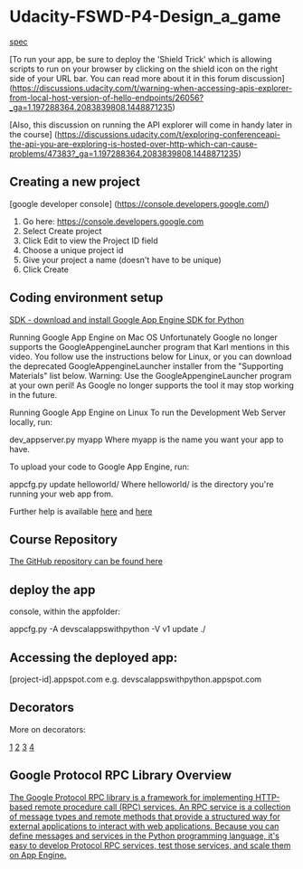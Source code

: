 # Udacity-FSWD-P4-Design_a_game

[spec](https://review.udacity.com/#!/rubrics/144/view)

[To run your app, be sure to deploy the 'Shield Trick' which is allowing scripts to run on your browser by clicking on the shield icon on the right side of your URL bar. You can read more about it in this forum discussion] (https://discussions.udacity.com/t/warning-when-accessing-apis-explorer-from-local-host-version-of-hello-endpoints/26056?_ga=1.197288364.2083839808.1448871235)

[Also, this discussion on running the API explorer will come in handy later in the course]
(https://discussions.udacity.com/t/exploring-conferenceapi-the-api-you-are-exploring-is-hosted-over-http-which-can-cause-problems/47383?_ga=1.197288364.2083839808.1448871235)


## Creating a new project

[google developer console]
(https://console.developers.google.com/)

1. Go here: https://console.developers.google.com
2. Select Create project
3. Click Edit to view the Project ID field
4. Choose a unique project id
5. Give your project a name (doesn't have to be unique)
6. Click Create

## Coding environment setup

[SDK - download and install Google App Engine SDK for Python](https://cloud.google.com/appengine/downloads)

Running Google App Engine on Mac OS
Unfortunately Google no longer supports the GoogleAppengineLauncher program that Karl mentions in this video. You follow use the instructions below for Linux, or you can download the deprecated GoogleAppengineLauncher installer from the "Supporting Materials" list below. Warning: Use the GoogleAppengineLauncher program at your own peril! As Google no longer supports the tool it may stop working in the future.

Running Google App Engine on Linux
To run the Development Web Server locally, run:

dev_appserver.py myapp
Where myapp is the name you want your app to have.

To upload your code to Google App Engine, run:

appcfg.py update helloworld/
Where helloworld/ is the directory you're running your web app from.

Further help is available [here](https://developers.google.com/appengine/docs/python/tools/devserver) and [here](https://developers.google.com/appengine/docs/python/gettingstartedpython27/uploading)

## Course Repository

[The GitHub repository can be found here](https://github.com/udacity/ud858)

## deploy the app

console, within the appfolder:

appcfg.py -A devscalappswithpython -V v1 update ./


## Accessing the deployed app:

[project-id].appspot.com
e.g. devscalappswithpython.appspot.com

## Decorators

More on decorators:

[1](https://realpython.com/blog/python/primer-on-python-decorators/)
[2](http://www.learnpython.org/en/Decorators)
[3](https://www.python.org/dev/peps/pep-0318/)
[4](http://www.jeffknupp.com/blog/2013/11/29/improve-your-python-decorators-explained/)

## Google Protocol RPC Library Overview

[The Google Protocol RPC library is a framework for implementing HTTP-based remote procedure call (RPC) services. An RPC service is a collection of message types and remote methods that provide a structured way for external applications to interact with web applications. Because you can define messages and services in the Python programming language, it's easy to develop Protocol RPC services, test those services, and scale them on App Engine.](https://cloud.google.com/appengine/docs/python/tools/protorpc/)
